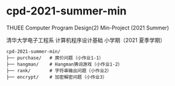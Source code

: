 # cpd-2021-summer-min

THUEE Computer Program Design(2) Min-Project (2021 Summer)

清华大学电子工程系 计算机程序设计基础 小学期（2021 夏季学期）

```
cpd-2021-summer-min/
├── purchase/   # 房价问题（小作业1-1）
├── hangman/    # Hangman猜词游戏（小作业1-2）
├── rank/       # 字符串输出问题（小作业2）
├── encrypt/    # 加密解密问题（小作业3）
```
